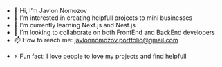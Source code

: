 - 👋 Hi, I’m Javlon Nomozov
- 👀 I’m interested in creating helpfull projects to mini businesses
- 🌱 I’m currently learning Next.js and Nest.js
- 💞️ I’m looking to collaborate on both FrontEnd and BackEnd developers
- 📫 How to reach me: <a href="mailto:javlonnomozov.portfolio@gmail.com">javlonnomozov.portfolio@gmail.com<a/>
<!--- - 😄 Pronouns: Uzbek --->
- ⚡ Fun fact: I love people to love my projects and find helpfull 

<!---
javlonnomozov-portfolio/javlonnomozov-portfolio is a ✨ special ✨ repository because its `README.md` (this file) appears on your GitHub profile.
You can click the Preview link to take a look at your changes.
--->
